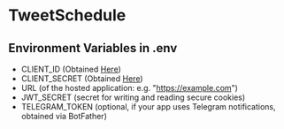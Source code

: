# TweetSchedule

## Environment Variables in .env

- CLIENT_ID (Obtained [Here](https://developer.twitter.com/en/portal/dashboard))
- CLIENT_SECRET (Obtained [Here](https://developer.twitter.com/en/portal/dashboard))
- URL (of the hosted application: e.g. "https://example.com")
- JWT_SECRET (secret for writing and reading secure cookies)
- TELEGRAM_TOKEN (optional, if your app uses Telegram notifications, obtained via BotFather)
